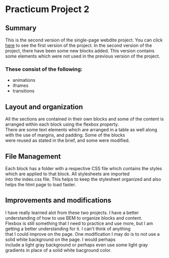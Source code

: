 # Practicum Project 2
## Summary
This is the second version of the single-page webdite project.
You can click [here](https://github.com/oinsur/web_project_1) to see the first version of the project. In the second version of the  
project, there have been some new blocks added. This version contains some elements which were not used in the previous version of the project.  
### These consist of the following:
* animations
* iframes
* transitions  
## Layout and organization
All the sections are contained in their own blocks and some of the content is arranged within each block using the flexbox property.  
There are some text elements which are arranged in a table as well along with the use of margins, and padding. Some of the blocks  
were reused as stated in the brief, and some were modified.    

## File Management
Each block has a folder with a respective CSS file which contains the styles which are applied to that block. All stylesheets are imported  
into the index.css file. This helps to keep the stylesheet organized and also helps the html page to load faster.  

## Improvements and modifications
I have really learned alot from these two projects. I have a better understanding of how to use BEM to organize blocks and content.  
Flexbox is still something that I need to practice and use more, but I am getting a better understanding for it. I can't think of anything  
that I could improve on the page. One modification I may do is to not use a solid white background on the page. I would perhaps  
include a light gray background or perhaps even use some light gray gradients in place of a solid white bacground color.